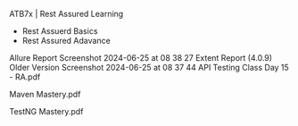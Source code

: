 ATB7x | Rest Assured Learning

- Rest Assuerd Basics
- Rest Assured Adavance

Allure Report
Screenshot 2024-06-25 at 08 38 27
Extent Report (4.0.9) Older Version
Screenshot 2024-06-25 at 08 37 44
API Testing Class Day 15 - RA.pdf

Maven Mastery.pdf

TestNG Mastery.pdf